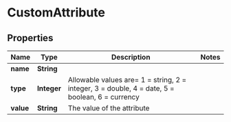
# CustomAttribute

## Properties
Name | Type | Description | Notes
------------ | ------------- | ------------- | -------------
**name** | **String** |  | 
**type** | **Integer** | Allowable values are&#x3D; 1 &#x3D; string, 2 &#x3D; integer, 3 &#x3D; double, 4 &#x3D; date, 5 &#x3D; boolean, 6 &#x3D; currency  | 
**value** | **String** | The value of the attribute | 




